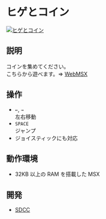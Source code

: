 # ヒゲとコイン

[![ヒゲとコイン](http://img.youtube.com/vi/2iDUplzv4SI/0.jpg)](https://www.youtube.com/watch?v=2iDUplzv4SI)

## 説明
コインを集めてください。<br>
こちらから遊べます。⇒  [WebMSX](http://webmsx.org/?MACHINE=MSX1J&DISK=https://github.com/CoBinee/higecoin-msx/raw/main/diskimage/higecoin.dsk)

## 操作
- `←`, `→`<br>左右移動
- `SPACE`<br>ジャンプ
- ジョイスティックにも対応

## 動作環境
- 32KB 以上の RAM を搭載した MSX

## 開発
- [SDCC](https://sdcc.sourceforge.net)

